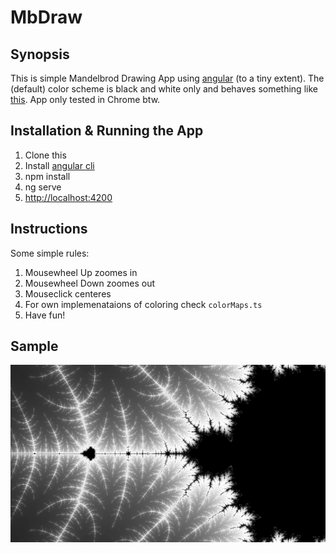 # MbDraw

## Synopsis

This is simple Mandelbrod Drawing App using [angular](https://angular.io/) (to a tiny extent). The (default) color scheme is black and white only and behaves something like [this](https://tinyurl.com/y7bb4tyg). App only tested in Chrome btw.

## Installation & Running the App

1. Clone this
2. Install [angular cli](https://github.com/angular/angular-cli)
3. npm install
4. ng serve
5. [http://localhost:4200](http://localhost:4200)

## Instructions

Some simple rules:
1. Mousewheel Up zoomes in
2. Mousewheel Down zoomes out
3. Mouseclick centeres
4. For own implemenataions of coloring check `colorMaps.ts`
5. Have fun!

## Sample

![](./Screenshot.png "MbDraw")
